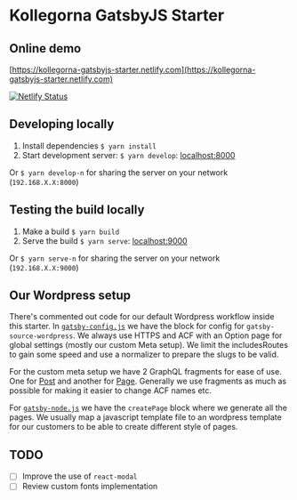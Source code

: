 # Kollegorna GatsbyJS Starter

## Online demo

[https://kollegorna-gatsbyjs-starter.netlify.com](https://kollegorna-gatsbyjs-starter.netlify.com)

[![Netlify Status](https://api.netlify.com/api/v1/badges/88f45bf8-a663-4483-bf7d-a1f47ab251c8/deploy-status)](https://app.netlify.com/sites/kollegorna-gatsbyjs-starter/deploys)

## Developing locally

1. Install dependencies `$ yarn install`
2. Start development server: `$ yarn develop`: [localhost:8000](http://localhost:8000)

Or `$ yarn develop-n` for sharing the server on your network (`192.168.X.X:8000`)

## Testing the build locally

1. Make a build `$ yarn build`
2. Serve the build `$ yarn serve`: [localhost:9000](http://localhost:9000)

Or `$ yarn serve-n` for sharing the server on your network (`192.168.X.X:9000`)

## Our Wordpress setup

There's commented out code for our default Wordpress workflow inside this starter. In [`gatsby-config.js`](https://github.com/kollegorna/gatsbyjs-boilerplate/blob/master/gatsby-config.js)
we have the block for config for `gatsby-source-wordpress`. We always use HTTPS and ACF with an Option page
for global settings (mostly our custom Meta setup).
We limit the includesRoutes to gain some speed and use a normalizer to prepare the slugs to be valid.

For the custom meta setup we have 2 GraphQL fragments for ease of use. One for [Post](https://github.com/kollegorna/gatsbyjs-boilerplate/blob/master/src/fragments/meta-wp-post.js) and another for [Page](https://github.com/kollegorna/gatsbyjs-boilerplate/blob/master/src/fragments/meta-wp-page.js).
Generally we use fragments as much as possible for making it easier to change ACF names etc.

For [`gatsby-node.js`](https://github.com/kollegorna/gatsbyjs-boilerplate/blob/master/gatsby-node.js) we have the `createPage` block where we generate all the pages. We usually map a javascript template file to an wordpress template for our customers to be able to create different style of pages.

## TODO

- [ ] Improve the use of `react-modal`
- [ ] Review custom fonts implementation
